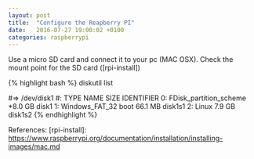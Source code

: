 ```yaml
---
layout: post
title:  "Configure the Reapberry PI"
date:   2016-07-27 19:00:02 +0100
categories: raspberrypi
---
```


Use a micro SD card and connect it to your pc (MAC OSX). Check the mount point for the SD card ([rpi-install])

{% highlight bash %}
diskutil list

#=> 
/dev/disk1
   #:                       TYPE NAME                    SIZE       IDENTIFIER
   0:     FDisk_partition_scheme                        *8.0 GB     disk1
   1:             Windows_FAT_32 boot                    66.1 MB    disk1s1
   2:                      Linux                         7.9 GB     disk1s2
{% endhighlight %}


References:
[rpi-install]: https://www.raspberrypi.org/documentation/installation/installing-images/mac.md

